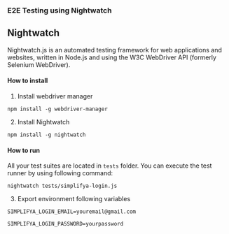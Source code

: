 ### E2E Testing using Nightwatch

## Nightwatch

Nightwatch.js is an automated testing framework for web applications and websites, written in Node.js and using the W3C WebDriver API (formerly Selenium WebDriver).

#### How to install

1. Install webdriver manager

`npm install -g webdriver-manager`

2. Install Nightwatch

`npm install -g nightwatch`


#### How to run

All your test suites are located in `tests` folder. You can execute the test runner by using following command:

`nightwatch tests/simplifya-login.js`


3. Export environment following variables

`SIMPLIFYA_LOGIN_EMAIL=youremail@gmail.com`

`SIMPLIFYA_LOGIN_PASSWORD=yourpassword`

